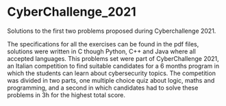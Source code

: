 # CyberChallenge_2021
Solutions to the first two problems proposed during Cyberchallenge 2021.

The specifications for all the exercises can be found in the pdf files,
solutions were written in C though Python, C++ and Java where all accepted languages.
This problems set were part of CyberChallenge 2021, an Italian competition to find
suitable candidates for a 6 months program in which the students can learn about cybersecurity topics.
The competition was divided in two parts, one multiple choice quiz about logic, maths and programming,
and a second in which candidates had to solve these problems in 3h for the highest total score.
